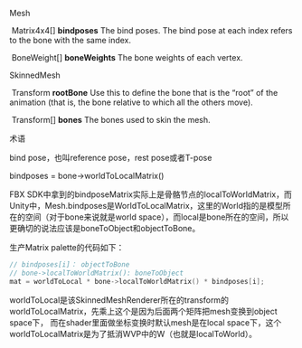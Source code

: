 Mesh

​	Matrix4x4[] **bindposes**	The bind poses. The bind pose at each index refers to the bone with the same index.

​	BoneWeight[] **boneWeights** The bone weights of each vertex.



SkinnedMesh

​	Transform **rootBone** Use this to define the bone that is the “root” of the animation (that is, the bone relative to which all the others move).

​	Transform[] **bones** The bones used to skin the mesh.



术语

bind pose，也叫reference pose，rest pose或者T-pose



bindposes = bone->worldToLocalMatrix()



FBX SDK中拿到的bindposeMatrix实际上是骨骼节点的localToWorldMatrix，而Unity中，Mesh.bindposes是WorldToLocalMatrix，这里的World指的是模型所在的空间（对于bone来说就是world space），而local是bone所在的空间，所以更确切的说法应该是boneToObject和objectToBone。

生产Matrix palette的代码如下：

```c++
// bindposes[i]： objectToBone
// bone->localToWorldMatrix(): boneToObject
mat = worldToLocal * bone->localToWorldMatrix() * bindposes[i];
```

worldToLocal是该SkinnedMeshRenderer所在的transform的worldToLocalMatrix，先乘上这个是因为后面两个矩阵把mesh变换到object space下， 而在shader里面做坐标变换时默认mesh是在local space下，这个worldToLocalMatrix是为了抵消WVP中的W（也就是localToWorld）。